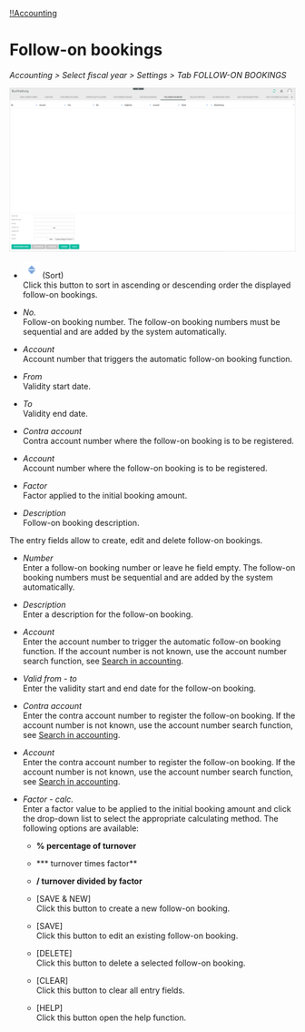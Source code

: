 [!!Accounting](RetailSuiteAccounting)

# Follow-on bookings

*Accounting > Select fiscal year > Settings > Tab FOLLOW-ON BOOKINGS*

![Follow-on bookings](/Assets/Screenshots/RetailSuiteAccounting/Settings/FollowOnBookings/FollowOnBookings.png "[Follow-on bookings]")

- ![Sort](/Assets/Icons/Sort03.png "[Sort]") (Sort)  
Click this button to sort in ascending or descending order the displayed follow-on bookings.

- *No.*  
Follow-on booking number. The follow-on booking numbers must be sequential and are added by the system automatically.

- *Account*  
Account number that triggers the automatic follow-on booking function.

- *From*  
Validity start date.

- *To*  
Validity end date.

- *Contra account*  
Contra account number where the follow-on booking is to be registered.

- *Account*  
Account number where the follow-on booking is to be registered.

- *Factor*  
Factor applied to the initial booking amount.

- *Description*  
Follow-on booking description.


The entry fields allow to create, edit and delete follow-on bookings.

- *Number*  
Enter a follow-on booking number or leave he field empty. The follow-on booking numbers must be sequential and are added by the system automatically.

- *Description*  
Enter a description for the follow-on booking.

- *Account*  
Enter the account number to trigger the automatic follow-on booking function. If the account number is not known, use the account number search function, see [Search in accounting](/RetailSuiteAccounting/Operation/14_SearchAccounting.md#search-for-an-account).

- *Valid from - to*  
Enter the validity start and end date for the follow-on booking.

- *Contra account*  
Enter the contra account number to register the follow-on booking. If the account number is not known, use the account number search function, see [Search in accounting](/RetailSuiteAccounting/Operation/14_SearchAccounting.md#search-for-an-account).

- *Account*  
Enter the contra account number to register the follow-on booking. If the account number is not known, use the account number search function, see [Search in accounting](/RetailSuiteAccounting/Operation/14_SearchAccounting.md#search-for-an-account).

- *Factor*  - *calc.*  
Enter a factor value to be applied to the initial booking amount and click the drop-down list to select the appropriate calculating method. The following options are available:  

  - **% percentage of turnover**
  - *** turnover times factor**
  - **/ turnover divided by factor**


  - [SAVE & NEW]  
  Click this button to create a new follow-on booking.  

  - [SAVE]  
  Click this button to edit an existing follow-on booking.

  - [DELETE]  
  Click this button to delete a selected follow-on booking.

  - [CLEAR]  
  Click this button to clear all entry fields.

  - [HELP]  
  Click this button open the help function.
